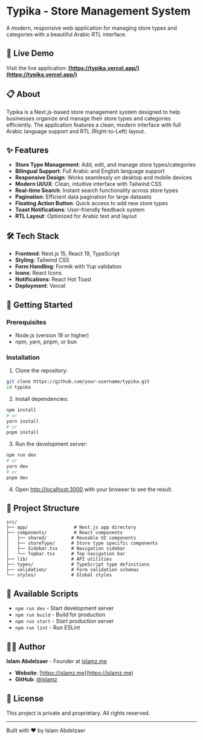 # Typika - Store Management System

A modern, responsive web application for managing store types and categories with a beautiful Arabic RTL interface.

## 🚀 Live Demo

Visit the live application: **[https://typika.vercel.app/](https://typika.vercel.app/)**

## 📋 About

Typika is a Next.js-based store management system designed to help businesses organize and manage their store types and categories efficiently. The application features a clean, modern interface with full Arabic language support and RTL (Right-to-Left) layout.

## ✨ Features

- **Store Type Management**: Add, edit, and manage store types/categories
- **Bilingual Support**: Full Arabic and English language support
- **Responsive Design**: Works seamlessly on desktop and mobile devices
- **Modern UI/UX**: Clean, intuitive interface with Tailwind CSS
- **Real-time Search**: Instant search functionality across store types
- **Pagination**: Efficient data pagination for large datasets
- **Floating Action Button**: Quick access to add new store types
- **Toast Notifications**: User-friendly feedback system
- **RTL Layout**: Optimized for Arabic text and layout

## 🛠️ Tech Stack

- **Frontend**: Next.js 15, React 19, TypeScript
- **Styling**: Tailwind CSS
- **Form Handling**: Formik with Yup validation
- **Icons**: React Icons
- **Notifications**: React Hot Toast
- **Deployment**: Vercel

## 🚀 Getting Started

### Prerequisites

- Node.js (version 18 or higher)
- npm, yarn, pnpm, or bun

### Installation

1. Clone the repository:
```bash
git clone https://github.com/your-username/typika.git
cd typika
```

2. Install dependencies:
```bash
npm install
# or
yarn install
# or
pnpm install
```

3. Run the development server:
```bash
npm run dev
# or
yarn dev
# or
pnpm dev
```

4. Open [http://localhost:3000](http://localhost:3000) with your browser to see the result.

## 📁 Project Structure

```
src/
├── app/                 # Next.js app directory
├── components/          # React components
│   ├── shared/         # Reusable UI components
│   ├── storeType/      # Store type specific components
│   ├── Sidebar.tsx     # Navigation sidebar
│   └── Topbar.tsx      # Top navigation bar
├── lib/                # API utilities
├── types/              # TypeScript type definitions
├── validation/         # Form validation schemas
└── styles/             # Global styles
```

## 🔧 Available Scripts

- `npm run dev` - Start development server
- `npm run build` - Build for production
- `npm run start` - Start production server
- `npm run lint` - Run ESLint

## 👨‍💻 Author

**Islam Abdelzaer** - Founder at [islamz.me](https://islamz.me)

- **Website**: [https://islamz.me](https://islamz.me)
- **GitHub**: [@islamz](https://github.com/islamz)

## 📄 License

This project is private and proprietary. All rights reserved.

---

Built with ❤️ by Islam Abdelzaer
